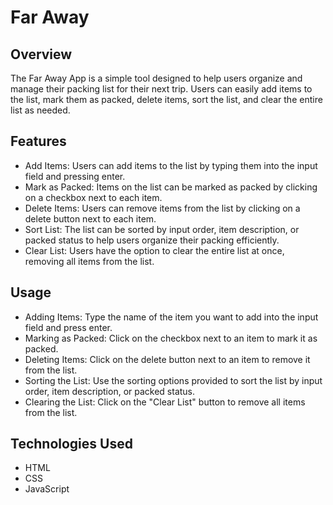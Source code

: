 # Far Away

## Overview
The Far Away App is a simple tool designed to help users organize and manage their packing list for their next trip. Users can easily add items to the list, mark them as packed, delete items, sort the list, and clear the entire list as needed.

## Features
* Add Items: Users can add items to the list by typing them into the input field and pressing enter.
* Mark as Packed: Items on the list can be marked as packed by clicking on a checkbox next to each item.
* Delete Items: Users can remove items from the list by clicking on a delete button next to each item.
* Sort List: The list can be sorted by input order, item description, or packed status to help users organize their packing efficiently.
* Clear List: Users have the option to clear the entire list at once, removing all items from the list.

## Usage
* Adding Items: Type the name of the item you want to add into the input field and press enter.
* Marking as Packed: Click on the checkbox next to an item to mark it as packed.
* Deleting Items: Click on the delete button next to an item to remove it from the list.
* Sorting the List: Use the sorting options provided to sort the list by input order, item description, or packed status.
* Clearing the List: Click on the "Clear List" button to remove all items from the list.

## Technologies Used
* HTML
* CSS
* JavaScript
